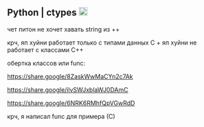 ## Python | ctypes <img width="20" height="20" alt="image" src="https://github.com/user-attachments/assets/c21cebdd-d469-49a8-9baf-5fe32caa5264" />




чет питон не хочет хавать string из ++

крч, яп хуйни работает только с типами данных С + яп хуйни не работает с классами С++

обертка классов или func: 

https://share.google/8ZaskWwMaCYn2c7Ak

https://share.google/ilvSWJxblaWJ0DAmC

https://share.google/6NRK6RMhfQpVGwRdD

крч, я написал func для примера (С)
